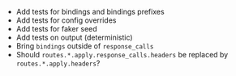 - Add tests for bindings and bindings prefixes
- Add tests for config overrides
- Add tests for faker seed
- Add tests on output (deterministic)
- Bring `bindings` outside of `response_calls`
- Should `routes.*.apply.response_calls.headers` be replaced by `routes.*.apply.headers`?
